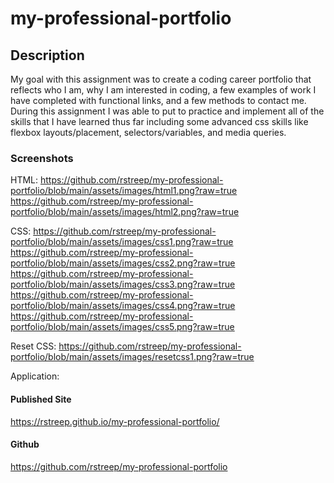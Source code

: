 # my-professional-portfolio

## Description

My goal with this assignment was to create a coding career portfolio that reflects who I am, why I am interested in coding, a few examples of work I have completed with functional links, and a few methods to contact me. During this assignment I was able to put to practice and implement all of the skills that I have learned thus far including some advanced css skills like flexbox layouts/placement, selectors/variables, and media queries.

### Screenshots

HTML:
https://github.com/rstreep/my-professional-portfolio/blob/main/assets/images/html1.png?raw=true
https://github.com/rstreep/my-professional-portfolio/blob/main/assets/images/html2.png?raw=true

CSS:
https://github.com/rstreep/my-professional-portfolio/blob/main/assets/images/css1.png?raw=true
https://github.com/rstreep/my-professional-portfolio/blob/main/assets/images/css2.png?raw=true
https://github.com/rstreep/my-professional-portfolio/blob/main/assets/images/css3.png?raw=true
https://github.com/rstreep/my-professional-portfolio/blob/main/assets/images/css4.png?raw=true
https://github.com/rstreep/my-professional-portfolio/blob/main/assets/images/css5.png?raw=true

Reset CSS:
https://github.com/rstreep/my-professional-portfolio/blob/main/assets/images/resetcss1.png?raw=true

Application:


#### Published Site

https://rstreep.github.io/my-professional-portfolio/

#### Github

https://github.com/rstreep/my-professional-portfolio
